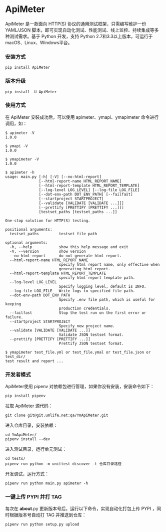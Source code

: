 # ApiMeter

ApiMeter 是一款面向 HTTP(S) 协议的通用测试框架，只需编写维护一份 YAML/JSON 脚本，即可实现自动化测试、性能测试、线上监控、持续集成等多种测试需求。基于 Python 开发，支持 Python 2.7和3.3以上版本，可运行于 macOS、Linux、Windows平台。 

### 安装方式
```
pip install ApiMeter
```

### 版本升级
```
pip install -U ApiMeter
```

### 使用方式
在 ApiMeter 安裝成功后，可以使用 apimeter、ymapi、ymapimeter 命令进行调用，如：
```
$ apimeter -V
1.0.0

$ ymapi -V
1.0.0

$ ymapimeter -V
1.0.0

$ apimeter -h
usage: main.py [-h] [-V] [--no-html-report]
               [--html-report-name HTML_REPORT_NAME]
               [--html-report-template HTML_REPORT_TEMPLATE]
               [--log-level LOG_LEVEL] [--log-file LOG_FILE]
               [--dot-env-path DOT_ENV_PATH] [--failfast]
               [--startproject STARTPROJECT]
               [--validate [VALIDATE [VALIDATE ...]]]
               [--prettify [PRETTIFY [PRETTIFY ...]]]
               [testset_paths [testset_paths ...]]

One-stop solution for HTTP(S) testing.

positional arguments:
  testset_paths         testset file path

optional arguments:
  -h, --help            show this help message and exit
  -V, --version         show version
  --no-html-report      do not generate html report.
  --html-report-name HTML_REPORT_NAME
                        specify html report name, only effective when
                        generating html report.
  --html-report-template HTML_REPORT_TEMPLATE
                        specify html report template path.
  --log-level LOG_LEVEL
                        Specify logging level, default is INFO.
  --log-file LOG_FILE   Write logs to specified file path.
  --dot-env-path DOT_ENV_PATH
                        Specify .env file path, which is useful for keeping
                        production credentials.
  --failfast            Stop the test run on the first error or failure.
  --startproject STARTPROJECT
                        Specify new project name.
  --validate [VALIDATE [VALIDATE ...]]
                        Validate JSON testset format.
  --prettify [PRETTIFY [PRETTIFY ...]]
                        Prettify JSON testset format.

$ ymapimeter test_file.yml or test_file.ymal or test_file.json or test_dir/
test result and report ...
```     

### 开发者模式
ApiMeter使用 pipenv 对依赖包进行管理，如果你没有安装，安装命令如下：
```
pip install pipenv
```
拉取 ApiMeter 源代码：
```
git clone git@git.umlife.net:qa/YmApiMeter.git
```
进入仓库目录，安装依赖：
```
cd YmApiMeter/
pipenv install --dev
```
进入测试目录，运行单元测试：
```
cd tests/
pipenv run python -m unittest discover -t 仓库目录路径
```
开发调试，运行方式：
```
pipenv run python main.py apimeter -h
```

### 一键上传 PYPI 并打 TAG
每次在 __about__.py 更新版本号后，运行以下命令，实现自动化打包上传 PYPI ，同时根据版本号自动打 TAG 并推送到仓库：
```
pipenv run python setup.py upload
```
